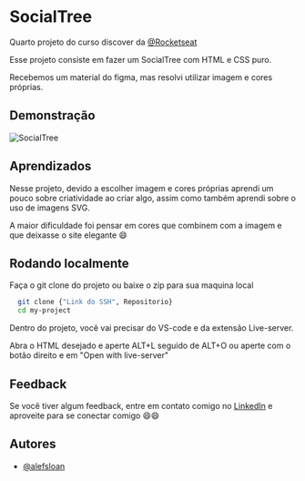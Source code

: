 # SocialTree


Quarto projeto do curso discover da [@Rocketseat](https://www.rocketseat.com.br)

Esse projeto consiste em fazer um SocialTree com HTML e CSS puro.

Recebemos um material do figma, mas resolvi utilizar imagem e cores próprias.

## Demonstração

![SocialTree](https://i.ibb.co/fGGz6yJ/Social-Tree.png)
## Aprendizados

Nesse projeto, devido a escolher imagem e cores próprias aprendi um pouco sobre criatividade ao criar algo, assim como também aprendi sobre o uso de imagens SVG.

A maior dificuldade foi pensar em cores que combinem com a imagem e que deixasse o site elegante :smile:


## Rodando localmente

Faça o git clone do projeto ou baixe o zip para sua maquina local

```bash
  git clone {"Link do SSH", Repositorio}
  cd my-project
```

Dentro do projeto, você vai precisar do VS-code e da extensão Live-server.

Abra o HTML desejado e aperte ALT+L seguido de ALT+O ou aperte com o botão direito
e em "Open with live-server"

## Feedback

Se você tiver algum feedback, entre em contato comigo no [LinkedIn](https://www.linkedin.com/in/alefsloan/) e aproveite para se conectar comigo :smile::smile:


## Autores

- [@alefsloan](https://github.com/AlefSloan)
